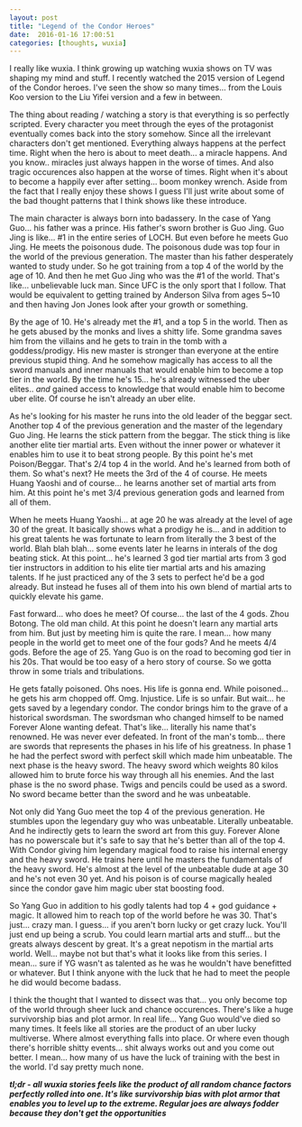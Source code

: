 ```yaml
---
layout: post
title: "Legend of the Condor Heroes"
date:  2016-01-16 17:00:51
categories: [thoughts, wuxia]
---
```

I really like wuxia. I think growing up watching wuxia shows on TV was shaping my mind and stuff. I recently watched the 2015 version of Legend of the Condor heroes. I've seen the show so many times... from the Louis Koo version to the Liu Yifei version and a few in between.

The thing about reading / watching a story is that everything is so perfectly scripted. Every character you meet through the eyes of the protagonist eventually comes back into the story somehow. Since all the irrelevant characters don't get mentioned. Everything always happens at the perfect time. Right when the hero is about to meet death... a miracle happens. And you know.. miracles just always happen in the worse of times. And also tragic occurences also happen at the worse of times. Right when it's about to become a happily ever after setting... boom monkey wrench. Aside from the fact that I really enjoy these shows I guess I'll just write about some of the bad thought patterns that I think shows like these introduce.

The main character is always born into badassery. In the case of Yang Guo... his father was a prince. His father's sworn brother is Guo Jing. Guo Jing is like... #1 in the entire series of LOCH. But even before he meets Guo Jing. He meets the poisonous dude. The poisonous dude was top four in the world of the previous generation. The master than his father desperately wanted to study under. So he got training from a top 4 of the world by the age of 10. And then he met Guo Jing who was the #1 of the world. That's like... unbelievable luck man. Since UFC is the only sport that I follow. That would be equivalent to getting trained by Anderson Silva from ages 5~10 and then having Jon Jones look after your growth or something.

By the age of 10. He's already met the #1, and a top 5 in the world. Then as he gets abused by the monks and lives a shitty life. Some grandma saves him from the villains and he gets to train in the tomb with a goddess/prodigy. His new master is stronger than everyone at the entire previous stupid thing. And he somehow magically has access to all the sword manuals and inner manuals that would enable him to become a top tier in the world. By the time he's 15... he's already witnessed the uber elites.. *and* gained access to knowledge that would enable him to become uber elite. Of course he isn't already an uber elite.

As he's looking for his master he runs into the old leader of the beggar sect. Another top 4 of the previous generation and the master of the legendary Guo Jing. He learns the stick pattern from the beggar. The stick thing is like another elite tier martial arts. Even without the inner power or whatever it enables him to use it to beat strong people. By this point he's met Poison/Beggar. That's 2/4 top 4 in the world. And he's learned from both of them. So what's next? He meets the 3rd of the 4 of course. He meets Huang Yaoshi and of course... he learns another set of martial arts from him. At this point he's met 3/4 previous generation gods and learned from all of them. 

When he meets Huang Yaoshi... at age 20 he was already at the level of age 30 of the great. It basically shows what a prodigy he is... and in addition to his great talents he was fortunate to learn from literally the 3 best of the world. Blah blah blah... some events later he learns in interals of the dog beating stick. At this point... he's learned 3 god tier martial arts from 3 god tier instructors in addition to his elite tier martial arts and his amazing talents. If he just practiced any of the 3 sets to perfect he'd be a god already. But instead he fuses all of them into his own blend of martial arts to quickly elevate his game.

Fast forward... who does he meet? Of course... the last of the 4 gods. Zhou Botong. The old man child. At this point he doesn't learn any martial arts from him. But just by meeting him is quite the rare. I mean... how many people in the world get to meet one of the four gods? And he meets 4/4 gods. Before the age of 25. Yang Guo is on the road to becoming god tier in his 20s. That would be too easy of a hero story of course. So we gotta throw in some trials and tribulations.

He gets fatally poisoned. Ohs noes. His life is gonna end. While poisoned... he gets his arm chopped off. Omg. Injustice. Life is so unfair. But wait... he gets saved by a legendary condor. The condor brings him to the grave of a historical swordsman. The swordsman who changed himself to be named Forever Alone wanting defeat. That's like... literally his name that's renowned. He was never ever defeated. In front of the man's tomb... there are swords that represents the phases in his life of his greatness. In phase 1 he had the perfect sword with perfect skill which made him unbeatable. The next phase is the heavy sword. The heavy sword which weights 80 kilos allowed him to brute force his way through all his enemies. And the last phase is the no sword phase. Twigs and pencils could be used as a sword. No sword became better than the sword and he was unbeatable. 

Not only did Yang Guo meet the top 4 of the previous generation. He stumbles upon the legendary guy who was unbeatable. Literally unbeatable. And he indirectly gets to learn the sword art from this guy. Forever Alone has no powerscale but it's safe to say that he's better than all of the top 4. With Condor giving him legendary magical food to raise his internal energy and the heavy sword. He trains here until he masters the fundamentals of the heavy sword. He's almost at the level of the unbeatable dude at age 30 and he's not even 30 yet. And his poison is of course magically healed since the condor gave him magic uber stat boosting food.

So Yang Guo in addition to his godly talents had top 4 + god guidance + magic. It allowed him to reach top of the world before he was 30. That's just... crazy man. I guess... if you aren't born lucky or get crazy luck. You'll just end up being a scrub. You could learn martial arts and stuff... but the greats always descent by great. It's a great nepotism in the martial arts world. Well... maybe not but that's what it looks like from this series. I mean... sure if YG wasn't as talented as he was he wouldn't have benefitted or whatever. But I think anyone with the luck that he had to meet the people he did would become badass. 

I think the thought that I wanted to dissect was that... you only become top of the world through sheer luck and chance occurences. There's like a huge survivorship bias and plot armor. In real life... Yang Guo would've died so many times. It feels like all stories are the product of an uber lucky multiverse. Where almost everything falls into place. Or where even though there's horrible shitty events... shit always works out and you come out better. I mean... how many of us have the luck of training with the best in the world. I'd say pretty much none. 

***tl;dr - all wuxia stories feels like the product of all random chance factors perfectly rolled into one. It's like survivorship bias with plot armor that enables you to level up to the extreme. Regular joes are always fodder because they don't get the opportunities***







